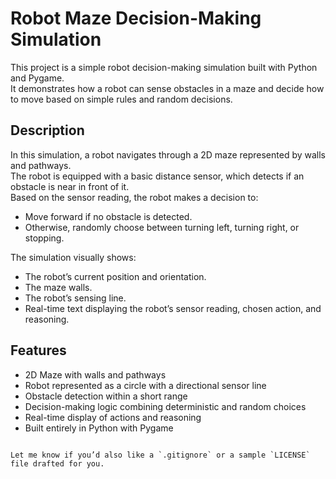 # Robot Maze Decision-Making Simulation

This project is a simple robot decision-making simulation built with Python and Pygame.  
It demonstrates how a robot can sense obstacles in a maze and decide how to move based on simple rules and random decisions.

## Description

In this simulation, a robot navigates through a 2D maze represented by walls and pathways.  
The robot is equipped with a basic distance sensor, which detects if an obstacle is near in front of it.  
Based on the sensor reading, the robot makes a decision to:
- Move forward if no obstacle is detected.
- Otherwise, randomly choose between turning left, turning right, or stopping.

The simulation visually shows:
- The robot’s current position and orientation.
- The maze walls.
- The robot’s sensing line.
- Real-time text displaying the robot’s sensor reading, chosen action, and reasoning.

## Features

- 2D Maze with walls and pathways
- Robot represented as a circle with a directional sensor line
- Obstacle detection within a short range
- Decision-making logic combining deterministic and random choices
- Real-time display of actions and reasoning
- Built entirely in Python with Pygame
```

Let me know if you’d also like a `.gitignore` or a sample `LICENSE` file drafted for you.
